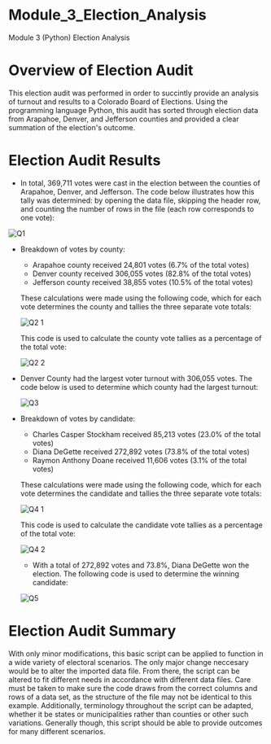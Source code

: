 # Module_3_Election_Analysis
Module 3 (Python) Election Analysis

# Overview of Election Audit

This election audit was performed in order to succintly provide an analysis of turnout and results to a Colorado Board of Elections. Using the programming language Python, this audit has sorted through election data from Arapahoe, Denver, and Jefferson counties and provided a clear summation of the election's outcome.

# Election Audit Results

- In total, 369,711 votes were cast in the election between the counties of Arapahoe, Denver, and Jefferson. The code below illustrates how this tally was determined: by opening the data file, skipping the header row, and counting the number of rows in the file (each row corresponds to one vote):

![Q1](https://user-images.githubusercontent.com/91569387/139002011-4b4dc2e4-d220-4013-a4c2-09e7977c4449.PNG)

- Breakdown of votes by county:
  - Arapahoe county received 24,801 votes (6.7% of the total votes)
  - Denver county received 306,055 votes (82.8% of the total votes)
  - Jefferson county received 38,855 votes (10.5% of the total votes)

  These calculations were made using the following code, which for each vote determines the county and tallies the three separate vote totals:
  
  ![Q2 1](https://user-images.githubusercontent.com/91569387/139002988-c63be492-735b-40ee-b5c7-a8d841e97eb6.PNG)
  
  This code is used to calculate the county vote tallies as a percentage of the total vote:

  ![Q2 2](https://user-images.githubusercontent.com/91569387/139002999-8d7970e8-cc2f-4b13-9ab4-b488c5174c4b.PNG)

- Denver County had the largest voter turnout with 306,055 votes. The code below is used to determine which county had the largest turnout:

  ![Q3](https://user-images.githubusercontent.com/91569387/139003195-4291cd7b-c8f0-4d8d-b2fa-1ab4f538717e.PNG)

- Breakdown of votes by candidate:
  - Charles Casper Stockham received 85,213 votes (23.0% of the total votes)
  - Diana DeGette received 272,892 votes (73.8% of the total votes)
  - Raymon Anthony Doane received 11,606 votes (3.1% of the total votes)

  These calculations were made using the following code, which for each vote determines the candidate and tallies the three separate vote totals:
  
  ![Q4 1](https://user-images.githubusercontent.com/91569387/139003829-d560f020-90f6-4cb0-b98b-57d9de86c0f7.PNG)
  
  This code is used to calculate the candidate vote tallies as a percentage of the total vote:

  ![Q4 2](https://user-images.githubusercontent.com/91569387/139003846-5991c47d-5de1-4f5f-9ccb-ac7f68da6ee5.PNG)
  
  - With a total of 272,892 votes and 73.8%, Diana DeGette won the election. The following code is used to determine the winning candidate:
    
  ![Q5](https://user-images.githubusercontent.com/91569387/139004232-2ddb3fd3-b7ca-48c5-9a1f-3b3ef7d86e97.PNG)
  
 # Election Audit Summary
  
With only minor modifications, this basic script can be applied to function in a wide variety of electoral scenarios. The only major change neccesary would be to alter the imported data file. From there, the script can be altered to fit different needs in accordance with different data files. Care must be taken to make sure the code draws from the correct columns and rows of a data set, as the structure of the file may not be identical to this example. Additionally, terminology throughout the script can be adapted, whether it be states or municipalities rather than counties or other such variations. Generally though, this script should be able to provide outcomes for many different scenarios.


